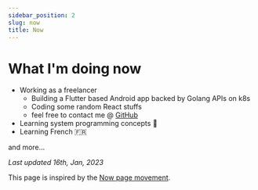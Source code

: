 ```yaml
---
sidebar_position: 2
slug: now
title: Now
---
```


# What I'm doing now

* Working as a freelancer
  * Building a Flutter based Android app backed by Golang APIs on k8s
  * Coding some random React stuffs
  * feel free to contact me @ [GitHub](https://github.com/ymdarake/ymdarake.github.io/issues/new)
* Learning system programming concepts 🐞
* Learning French 🇫🇷

and more...

_Last updated 16th, Jan, 2023_

This page is inspired by the <a href="https://nownownow.com/about" target="_blank" rel="noindex nofollow noopener">Now page movement</a>.
